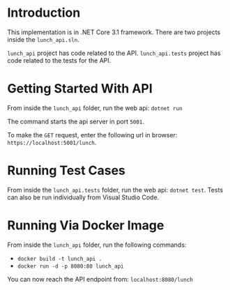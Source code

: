 
# Introduction

This implementation is in .NET Core 3.1 framework.
There are two projects inside the `lunch_api.sln`.

`lunch_api` project has code related to the API.
`lunch_api.tests` project has code related to the tests for the API.

# Getting Started With API
From inside the `lunch_api` folder, run the web api: `dotnet run`

The command starts the api server in port `5001`.

To make the `GET` request, enter the following url in browser:
`https://localhost:5001/lunch`.

# Running Test Cases
From inside the `lunch_api.tests` folder, run the web api: `dotnet test`.
Tests can also be run individually from Visual Studio Code.

# Running Via Docker Image

From inside the `lunch_api` folder, run the following commands:
-  `docker build -t lunch_api .`
-  `docker run -d -p 8080:80 lunch_api`

You can now reach the API endpoint from: `localhost:8080/lunch`